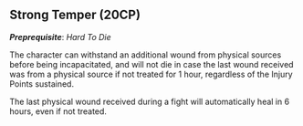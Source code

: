 ## Strong Temper (20CP)

__*Preprequisite*__: *Hard To Die*

The character can withstand an additional wound from
physical sources before being incapacitated, and will
not die in case the last wound received was from a
physical source if not treated for 1 hour, regardless
of the Injury Points sustained. 

The last physical wound received during a fight will
automatically heal in 6 hours, even if not treated.
